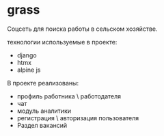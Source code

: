 # grass
Соцсеть для поиска работы в сельском хозяйстве.

технологии используемые в проекте:
- django
- htmx
- alpine js

В проекте реализованы:
- профиль работника \ работодателя
- чат
- модуль аналитики
- регистрация \ авторизация пользователя
- Раздел вакансий
